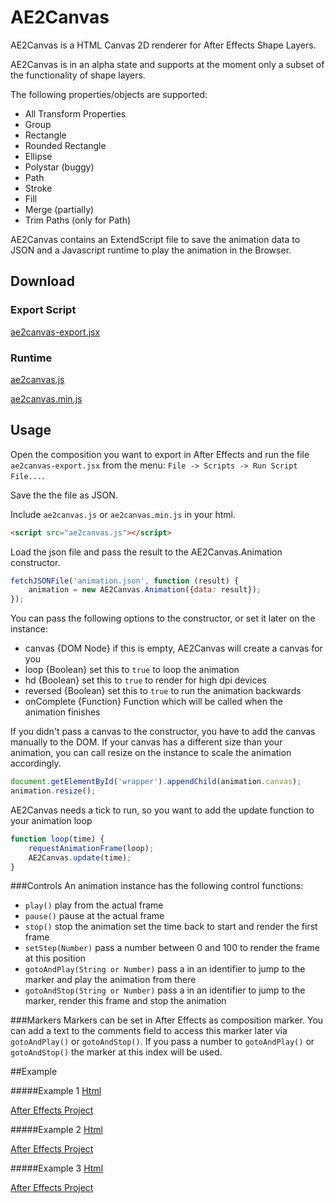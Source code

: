 AE2Canvas
=========

AE2Canvas is a HTML Canvas 2D renderer for After Effects Shape Layers.

AE2Canvas is in an alpha state and supports at the moment only a subset of the functionality of shape layers.

The following properties/objects are supported:
* All Transform Properties
* Group
* Rectangle
* Rounded Rectangle
* Ellipse
* Polystar (buggy)
* Path
* Stroke
* Fill
* Merge (partially)
* Trim Paths (only for Path)

AE2Canvas contains an ExtendScript file to save the animation data to JSON and a Javascript runtime to play the animation in the Browser.

## Download
### Export Script
[ae2canvas-export.jsx](https://raw.githubusercontent.com/futurecom/ae2canvas/master/build/ae2canvas-export.jsx)
### Runtime
[ae2canvas.js](https://raw.githubusercontent.com/futurecom/ae2canvas/master/build/ae2canvas.js)

[ae2canvas.min.js](https://raw.githubusercontent.com/futurecom/ae2canvas/master/build/ae2canvas.min.js)
## Usage
Open the composition you want to export in After Effects and run the file `ae2canvas-export.jsx` from the menu: `File -> Scripts -> Run Script File...`.

Save the the file as JSON.

Include `ae2canvas.js` or `ae2canvas.min.js` in your html.
```html
<script src="ae2canvas.js"></script>
```
Load the json file and pass the result to the AE2Canvas.Animation constructor.
```javascript
fetchJSONFile('animation.json', function (result) {
    animation = new AE2Canvas.Animation({data: result});
});
```
You can pass the following options to the constructor, or set it later on the instance:
* canvas {DOM Node} if this is empty, AE2Canvas will create a canvas for you
* loop {Boolean} set this to `true` to loop the animation
* hd {Boolean} set this to `true` to render for high dpi devices
* reversed {Boolean} set this to `true` to run the animation backwards
* onComplete {Function} Function which will be called when the animation finishes

If you didn't pass a canvas to the constructor, you have to add the canvas manually to the DOM.
If your canvas has a different size than your animation, you can call resize on the instance to scale the animation accordingly.
```javascript
document.getElementById('wrapper').appendChild(animation.canvas);
animation.resize();
```
AE2Canvas needs a tick to run, so you want to add the update function to your animation loop
```javascript
function loop(time) {
    requestAnimationFrame(loop);
    AE2Canvas.update(time);
}
```

###Controls
An animation instance has the following control functions:
* `play()` play from the actual frame
* `pause()` pause at the actual frame
* `stop()` stop the animation set the time back to start and render the first frame
* `setStep(Number)` pass a number between 0 and 100 to render the frame at this position
* `gotoAndPlay(String or Number)` pass a in an identifier to jump to the marker and play the animation from there
* `gotoAndStop(String or Number)` pass a in an identifier to jump to the marker, render this frame and stop the animation

###Markers
Markers can be set in After Effects as composition marker. You can add a text to the comments field to access this marker later via `gotoAndPlay()` or `gotoAndStop()`.
If you pass a number to `gotoAndPlay()` or `gotoAndStop()` the marker at this index will be used.

##Example

#####Example 1
[Html](http://futurecom.github.io/ae2canvas/example1.html)

[After Effects Project](https://github.com/futurecom/ae2canvas/raw/master/ae/example1.aep)

#####Example 2
[Html](http://futurecom.github.io/ae2canvas/example2.html)

[After Effects Project](https://github.com/futurecom/ae2canvas/raw/master/ae/example2.aep)

#####Example 3
[Html](http://futurecom.github.io/ae2canvas/example3.html)

[After Effects Project](https://github.com/futurecom/ae2canvas/raw/master/ae/example3.aep)
